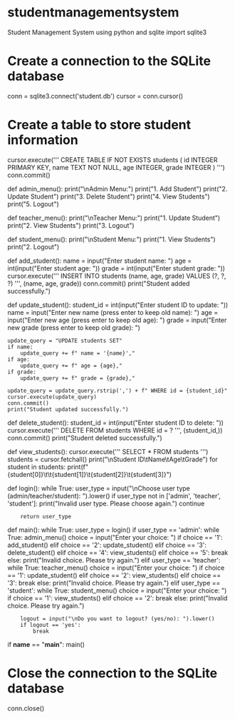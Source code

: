 # studentmanagementsystem
Student Management System using python and sqlite 
import sqlite3

# Create a connection to the SQLite database
conn = sqlite3.connect('student.db')
cursor = conn.cursor()

# Create a table to store student information
cursor.execute('''
    CREATE TABLE IF NOT EXISTS students (
        id INTEGER PRIMARY KEY,
        name TEXT NOT NULL,
        age INTEGER,
        grade INTEGER
    )
''')
conn.commit()


def admin_menu():
    print("\nAdmin Menu:")
    print("1. Add Student")
    print("2. Update Student")
    print("3. Delete Student")
    print("4. View Students")
    print("5. Logout")


def teacher_menu():
    print("\nTeacher Menu:")
    print("1. Update Student")
    print("2. View Students")
    print("3. Logout")


def student_menu():
    print("\nStudent Menu:")
    print("1. View Students")
    print("2. Logout")


def add_student():
    name = input("Enter student name: ")
    age = int(input("Enter student age: "))
    grade = int(input("Enter student grade: "))
    cursor.execute('''
        INSERT INTO students (name, age, grade)
        VALUES (?, ?, ?)
    ''', (name, age, grade))
    conn.commit()
    print("Student added successfully.")


def update_student():
    student_id = int(input("Enter student ID to update: "))
    name = input("Enter new name (press enter to keep old name): ")
    age = input("Enter new age (press enter to keep old age): ")
    grade = input("Enter new grade (press enter to keep old grade): ")

    update_query = "UPDATE students SET"
    if name:
        update_query += f" name = '{name}',"
    if age:
        update_query += f" age = {age},"
    if grade:
        update_query += f" grade = {grade},"

    update_query = update_query.rstrip(',') + f" WHERE id = {student_id}"
    cursor.execute(update_query)
    conn.commit()
    print("Student updated successfully.")


def delete_student():
    student_id = int(input("Enter student ID to delete: "))
    cursor.execute('''
        DELETE FROM students WHERE id = ?
    ''', (student_id,))
    conn.commit()
    print("Student deleted successfully.")


def view_students():
    cursor.execute('''
        SELECT * FROM students
    ''')
    students = cursor.fetchall()
    print("\nStudent ID\tName\tAge\tGrade")
    for student in students:
        print(f"{student[0]}\t\t{student[1]}\t{student[2]}\t{student[3]}")


def login():
    while True:
        user_type = input("\nChoose user type (admin/teacher/student): ").lower()
        if user_type not in ['admin', 'teacher', 'student']:
            print("Invalid user type. Please choose again.")
            continue

        return user_type


def main():
    while True:
        user_type = login()
        if user_type == 'admin':
            while True:
                admin_menu()
                choice = input("Enter your choice: ")
                if choice == '1':
                    add_student()
                elif choice == '2':
                    update_student()
                elif choice == '3':
                    delete_student()
                elif choice == '4':
                    view_students()
                elif choice == '5':
                    break
                else:
                    print("Invalid choice. Please try again.")
        elif user_type == 'teacher':
            while True:
                teacher_menu()
                choice = input("Enter your choice: ")
                if choice == '1':
                    update_student()
                elif choice == '2':
                    view_students()
                elif choice == '3':
                    break
                else:
                    print("Invalid choice. Please try again.")
        elif user_type == 'student':
            while True:
                student_menu()
                choice = input("Enter your choice: ")
                if choice == '1':
                    view_students()
                elif choice == '2':
                    break
                else:
                    print("Invalid choice. Please try again.")

        logout = input("\nDo you want to logout? (yes/no): ").lower()
        if logout == 'yes':
            break


if __name__ == "__main__":
    main()

# Close the connection to the SQLite database
conn.close()
